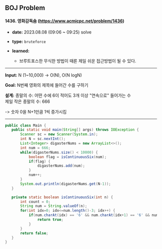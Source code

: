 ## BOJ Problem

#### 1436. 영화감독숌 (https://www.acmicpc.net/problem/1436)

- **date:** 2023.08.08 (09:06 ~ 09:25) solve

- **type:** `bruteforce`

- **learned:** 
  - 브루트포스한 무식한 방법이 때론 제일 쉬운 접근방법이 될 수 있다.

---

**Input:** N (1~10,000) -> O(N), O(N logN)

**Goal:** N번째 영화의 제목에 들어간 수를 구하기


**설계:**
종말의 수: 어떤 수에 6이 적어도 3개 이상 "연속으로" 들어가는 수  
제일 작은 종말의 수: 666  
  
-> 숫자 0을 N+1만큼 1씩 증가시킴


---

 ```java
public class Main {
    public static void main(String[] args) throws IOException {
        Scanner sc = new Scanner(System.in);
        int N = sc.nextInt();
        List<Integer> digasterNums = new ArrayList<>();
        int num = 666;
        while(digasterNums.size() < 10000) {
            boolean flag = isContinuousSix(num);
            if(flag) {
                digasterNums.add(num);
            }
            num++;
        }
        System.out.println(digasterNums.get(N-1));
    }

    private static boolean isContinuousSix(int n) {
        int count = 0;
        String num = String.valueOf(n);
        for(int idx=0; idx<=num.length()-3; idx++) {
            if(num.charAt(idx) == '6' && num.charAt(idx+1) == '6' && num.charAt(idx+2) == '6') {
                return true;
            }
        }
        return false;
    }
}
 ```
